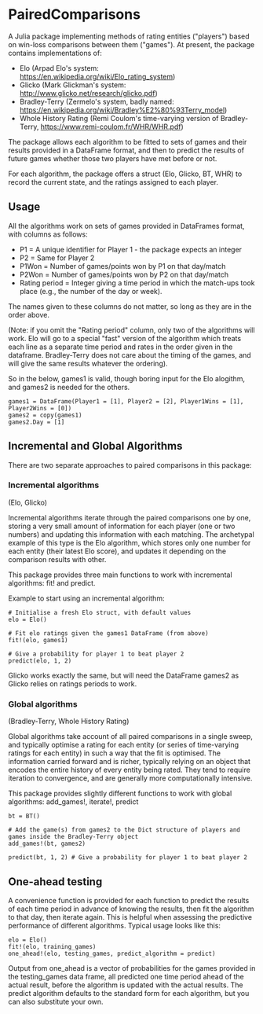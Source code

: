 # PairedComparisons

A Julia package implementing methods of rating entities ("players") based on win-loss comparisons between them ("games"). At present, the package contains implementations of:

- Elo (Arpad Elo's system: https://en.wikipedia.org/wiki/Elo_rating_system)
- Glicko (Mark Glickman's system: http://www.glicko.net/research/glicko.pdf)
- Bradley-Terry (Zermelo's system, badly named: https://en.wikipedia.org/wiki/Bradley%E2%80%93Terry_model)
- Whole History Rating (Remi Coulom's time-varying version of Bradley-Terry, https://www.remi-coulom.fr/WHR/WHR.pdf)

The package allows each algorithm to be fitted to sets of games and their results provided in a DataFrame format, and then to predict the results of future games whether those two players have met before or not.

For each algorithm, the package offers a struct (Elo, Glicko, BT, WHR) to record the current state, and the ratings assigned to each player.

## Usage

All the algorithms work on sets of games provided in DataFrames format, with columns as follows:

* P1 = A unique identifier for Player 1 - the package expects an integer
* P2 = Same for Player 2
* P1Won = Number of games/points won by P1 on that day/match
* P2Won = Number of games/points won by P2 on that day/match
* Rating period = Integer giving a time period in which the match-ups took place (e.g., the number of the day or week).

The names given to these columns do not matter, so long as they are in the order above.

(Note: if you omit the "Rating period" column, only two of the algorithms will work. Elo will go to a special "fast" version of the algorithm which treats each line as a separate time period and rates in the order given in the dataframe. Bradley-Terry does not care about the timing of the games, and will give the same results whatever the ordering).

So in the below, games1 is valid, though boring input for the Elo alogithm, and games2 is needed for the others.

```
games1 = DataFrame(Player1 = [1], Player2 = [2], Player1Wins = [1], Player2Wins = [0])
games2 = copy(games1)
games2.Day = [1]
```


## Incremental and Global Algorithms

There are two separate approaches to paired comparisons in this package:

### Incremental algorithms

(Elo, Glicko)

Incremental algorithms iterate through the paired comparisons one by one, storing a very small amount of information for each player (one or two numbers) and updating this information with each matching. The archetypal example of this type is the Elo algorithm, which stores only one number for each entity (their latest Elo score), and updates it depending on the comparison results with other.

This package provides three main functions to work with incremental algorithms: fit! and predict.

Example to start using an incremental algorithm:
```
# Initialise a fresh Elo struct, with default values
elo = Elo()  

# Fit elo ratings given the games1 DataFrame (from above)
fit!(elo, games1) 

# Give a probability for player 1 to beat player 2
predict(elo, 1, 2) 
```
Glicko works exactly the same, but will need the DataFrame games2 as Glicko relies on ratings periods to work.

### Global algorithms

(Bradley-Terry, Whole History Rating)

Global algorithms take account of all paired comparisons in a single sweep, and typically optimise a rating for each entity (or series of time-varying ratings for each entity) in such a way that the fit is optimised. The information carried forward and is richer, typically relying on an object that encodes the entire history of every entity being rated. They tend to require iteration to convergence, and are generally more computationally intensive.

This package provides slightly different functions to work with global algorithms: add_games!, iterate!, predict
```
bt = BT()  

# Add the game(s) from games2 to the Dict structure of players and games inside the Bradley-Terry object
add_games!(bt, games2) 

predict(bt, 1, 2) # Give a probability for player 1 to beat player 2
```

## One-ahead testing

A convenience function is provided for each function to predict the results of each time period in advance of knowing the results, then fit the algorithm to that day, then iterate again. This is helpful when assessing the predictive performance of different algorithms. Typical usage looks like this:

```
elo = Elo()
fit!(elo, training_games)
one_ahead!(elo, testing_games, predict_algorithm = predict)
```
Output from one_ahead is a vector of probabilities for the games provided in the testing_games data frame, all predicted one time period ahead of the actual result, before the algorithm is updated with the actual results. The predict algorithm defaults to the standard form for each algorithm, but you can also substitute your own.
